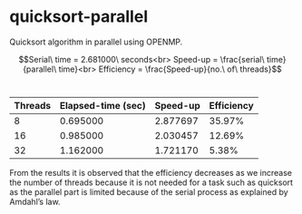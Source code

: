# quicksort-parallel
Quicksort algorithm in parallel using OPENMP.

$$Serial\ time = 2.681000\ seconds<br>
Speed-up = \frac{serial\ time}{parallel\ time}<br>
Efficiency = \frac{Speed-up}{no.\ of\ threads}$$<br>


| Threads	| Elapsed-time (sec) |	Speed-up	| Efficiency |
| --- | --- | --- | --- |
| 8 |	0.695000	| 2.877697	| 35.97% |
| 16	| 0.985000	| 2.030457	| 12.69% |
| 32	| 1.162000	| 1.721170	| 5.38% |

From the results it is observed that the efficiency decreases as we increase the number of threads because it is not needed for a task such as quicksort as the parallel part is limited because of the serial process as explained by Amdahl’s law.
